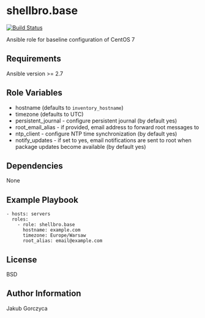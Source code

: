 shellbro.base
=============

[![Build Status](https://travis-ci.org/shellbro/ansible-role-base.svg?branch=master)](https://travis-ci.org/shellbro/ansible-role-base)

Ansible role for baseline configuration of CentOS 7

Requirements
------------

Ansible version >= 2.7

Role Variables
--------------

* hostname (defaults to `inventory_hostname`)
* timezone (defaults to UTC)
* persistent_journal - configure persistent journal (by default yes)
* root_email_alias - if provided, email address to forward root messages to
* ntp_client - configure NTP time synchronization (by default yes)
* notify_updates - if set to yes, email notifications are sent to root when
package updates become available (by default yes)

Dependencies
------------

None

Example Playbook
----------------

    - hosts: servers
      roles:
        - role: shellbro.base
          hostname: example.com
          timezone: Europe/Warsaw
          root_alias: email@example.com

License
-------

BSD

Author Information
------------------

Jakub Gorczyca
